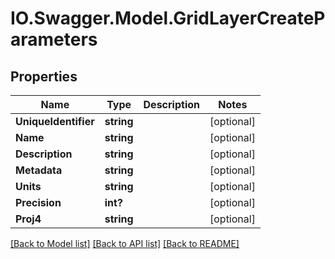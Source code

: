 # IO.Swagger.Model.GridLayerCreateParameters
## Properties

Name | Type | Description | Notes
------------ | ------------- | ------------- | -------------
**UniqueIdentifier** | **string** |  | [optional] 
**Name** | **string** |  | [optional] 
**Description** | **string** |  | [optional] 
**Metadata** | **string** |  | [optional] 
**Units** | **string** |  | [optional] 
**Precision** | **int?** |  | [optional] 
**Proj4** | **string** |  | [optional] 

[[Back to Model list]](../README.md#documentation-for-models) [[Back to API list]](../README.md#documentation-for-api-endpoints) [[Back to README]](../README.md)

